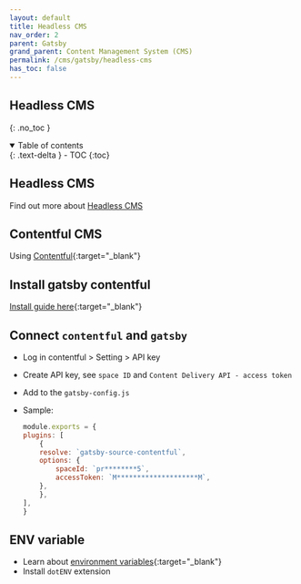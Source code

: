 ```yaml
---
layout: default    
title: Headless CMS
nav_order: 2
parent: Gatsby
grand_parent: Content Management System (CMS)
permalink: /cms/gatsby/headless-cms
has_toc: false
---
```


## Headless CMS
{: .no_toc } 

<details open markdown="block">
  <summary>
    Table of contents
  </summary>
  {: .text-delta }
- TOC
{:toc}
</details>

## Headless CMS 

Find out more about [Headless CMS](https://headlesscms.org)

## Contentful CMS

Using [Contentful](https://contentful.com){:target="_blank"}

## Install gatsby contentful 

[Install guide here](https://www.gatsbyjs.com/plugins/gatsby-source-contentful/){:target="_blank"}

## Connect `contentful` and `gatsby`

* Log in contentful > Setting > API key 
* Create API key, see `space ID` and  `Content Delivery API - access token`
* Add to the `gatsby-config.js`

* Sample: 
    ```js
    module.exports = {
    plugins: [
        {
        resolve: `gatsby-source-contentful`,
        options: {
            spaceId: `pr********5`,
            accessToken: `M********************M`,
        },
        },
    ],
    }
    ```

## ENV variable

* Learn about [environment variables](https://gatsby.dev/env-vars){:target="_blank"}
* Install `dotENV` extension 
